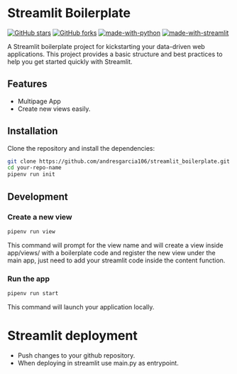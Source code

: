 # Streamlit Boilerplate

[![GitHub stars](https://img.shields.io/github/stars/andresgarcia106/streamlit_boilerplate.svg?style=social&label=Star)](https://github.com/andresgarcia106/streamlit_boilerplate)
[![GitHub forks](https://img.shields.io/github/forks/andresgarcia106/streamlit_boilerplate.svg?style=social&label=Fork)](https://github.com/andresgarcia106/streamlit_boilerplate/fork)
[![made-with-python](https://img.shields.io/badge/Made%20with-Python-1f425f.svg)](https://www.python.org/)
[![made-with-streamlit](https://static.streamlit.io/badges/streamlit_badge_black_white.svg)](https://docs.streamlit.io/)

A Streamlit boilerplate project for kickstarting your data-driven web applications. This project provides a basic structure and best practices to help you get started quickly with Streamlit.

## Features
- Multipage App 
- Create new views easily.

## Installation

Clone the repository and install the dependencies:

```bash
git clone https://github.com/andresgarcia106/streamlit_boilerplate.git your-repo-name
cd your-repo-name
pipenv run init
```

## Development

### Create a new view
```bash
pipenv run view
```

This command will prompt for the view name and will create a view inside app/views/ with a boilerplate code and register the new view under the main app, just need to add your streamlit code inside the content function.

### Run the app
```bash
pipenv run start
```
This command will launch your application locally.

# Streamlit deployment
- Push changes to your github repository.
- When deploying in streamlit use main.py as entrypoint.
